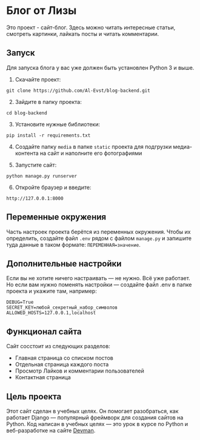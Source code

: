 # Блог от Лизы

Это проект - сайт-блог. Здесь можно читать интересные статьи, смотреть картинки, лайкать посты и читать комментарии.

## Запуск

Для запуска блога у вас уже должен быть установлен Python 3 и выше.

1. Скачайте проект:
```
git clone https://github.com/Al-Evst/blog-backend.git
```
2. Зайдите в папку проекта:
```
cd blog-backend
```
3. Установите нужные библиотеки:
```
pip install -r requirements.txt
```
4. Создайте папку ```media``` в папке ```static``` проекта для подгрузки медиа-контента на сайт и наполните его фотографиями
   
5. Запустите сайт:
```
python manage.py runserver
```
6. Откройте браузер и введите:
```
http://127.0.0.1:8000
```
## Переменные окружения

Часть настроек проекта берётся из переменных окружения. Чтобы их определить, создайте файл ```.env``` рядом с файлом ```manage.py``` и запишите туда данные в таком формате: ```ПЕРЕМЕННАЯ=значение```.

## Дополнительные настройки
Если вы не хотите ничего настраивать — не нужно. Всё уже работает.
Но если вам нужно поменять настройки — создайте файл .env в папке проекта и укажите там, например:
```
DEBUG=True
SECRET_KEY=любой_секретный_набор_символов
ALLOWED_HOSTS=127.0.0.1,localhost
```

## Функционал сайта
Сайт сосстоит из следующих разделов:
* Главная страница со списком постов
* Отдельная страница каждого поста
* Просмотр Лайков и комментарии пользователей
* Контактная страница 

## Цель проекта
Этот сайт сделан в учебных целях. Он помогает разобраться, как работает Django — популярный фреймворк для создания сайтов на Python.
Код написан в учебных целях — это урок в курсе по Python и веб-разработке на сайте [Devman](https://dvmn.org).
